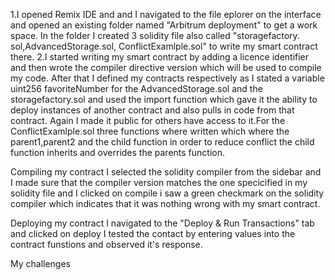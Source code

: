1.I opened Remix IDE and and I navigated to the file eplorer on the interface and opened an existing folder named "Arbitrum deployment" to get a work space. In the folder I created 3 solidity file also called "storagefactory. sol,AdvancedStorage.sol, ConflictExamlple.sol" to write my smart contract there. 2.I started writing my smart contract by adding a licence identifier and then wrote the compiler directive version which will be used to compile my code. After that I defined my contracts respectively as I stated a variable uint256 favoriteNumber for the AdvancedStorage.sol and the  storagefactory.sol and used the import function which gave it the ability to deploy instances of another contract and also pulls in code from that contract. Again I made it public for others have access to it.For the ConflictExamlple.sol three functions where written which where the parent1,parent2 and the child function in order to reduce conflict the child function inherits and overrides the parents function.

Compiling my contract
I selected the solidity compiler from the sidebar and I made sure that the compiler version matches the one specicified in my solidity file and I clicked on compile i saw a green checkmark on the solidity compiler which indicates that it was nothing wrong with my smart contract.

Deploying my contract
I navigated to the "Deploy & Run Transactions" tab and clicked on deploy I tested the contact by entering values into the contract funstions and observed it's response.

My challenges
